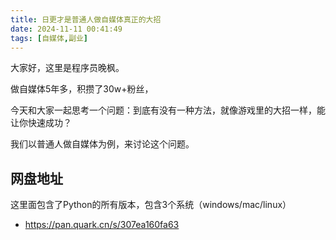 ```yaml
---
title: 日更才是普通人做自媒体真正的大招
date: 2024-11-11 00:41:49
tags: [自媒体,副业]
---
```



大家好，这里是程序员晚枫。


做自媒体5年多，积攒了30w+粉丝，

今天和大家一起思考一个问题：到底有没有一种方法，就像游戏里的大招一样，能让你快速成功？

我们以普通人做自媒体为例，来讨论这个问题。


## 网盘地址

这里面包含了Python的所有版本，包含3个系统（windows/mac/linux）

- https://pan.quark.cn/s/307ea160fa63

